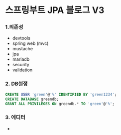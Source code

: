 # 스프링부트 JPA 블로그 V3 

### 1.의존성
- devtools
- spring web (mvc)
- mustache
- jpa
- mariadb
- security
- validation

### 2. DB설정
``` sql
CREATE USER 'green'@'%' IDENTIFIED BY 'green1234';
CREATE DATABASE greendb;
GRANT ALL PRIVILEGES ON greendb.* TO 'green'@'%';
```

### 3. 에디터
- 